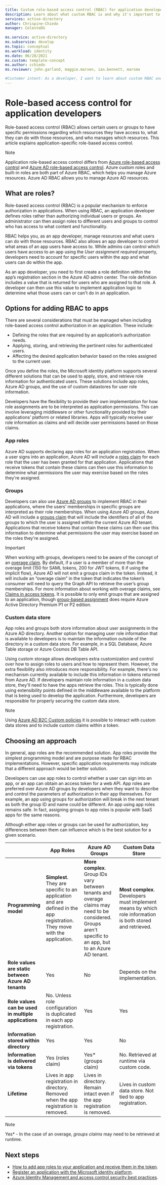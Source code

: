 ```yaml
---
title: Custom role-based access control (RBAC) for application developers - Microsoft identity platform
description: Learn about what custom RBAC is and why it's important to implement in your applications.
services: active-directory
author: Chrispine-Chiedo
manager: CelesteDG
 
ms.service: active-directory
ms.subservice: develop
ms.topic: conceptual
ms.workload: identity 
ms.date: 06/28/2021
ms.custom: template-concept
ms.author: cchiedo
ms.reviewer: john.garland, maggie.marxen, ian.bennett, marsma

#Customer intent: As a developer, I want to learn about custom RBAC and why I need to use it in my application.
---
```


# Role-based access control for application developers

Role-based access control (RBAC) allows certain users or groups to have specific permissions regarding which resources they have access to, what they can do with those resources, and who manages which resources. This article explains application-specific role-based access control.

> [!NOTE]
> Application role-based access control differs from [Azure role-based access control](/azure/role-based-access-control/overview) and [Azure AD role-based access control](../roles/custom-overview.md#understand-azure-ad-role-based-access-control). Azure custom roles and built-in roles are both part of Azure RBAC, which helps you manage Azure resources. Azure AD RBAC allows you to manage Azure AD resources.



## What are roles?

Role-based access control (RBAC) is a popular mechanism to enforce authorization in applications. When using RBAC, an application developer defines roles rather than authorizing individual users or groups. An administrator can then assign roles to different users and groups to control who has access to what content and functionality.

RBAC helps you, as an app developer, manage resources and what users can do with those resources. RBAC also allows an app developer to control what areas of an app users have access to. While admins can control which users have access to an app using the *User assignment required* property, developers need to account for specific users within the app and what users can do within the app.

As an app developer, you need to first create a role definition within the app’s registration section in the Azure AD admin center. The role definition includes a value that is returned for users who are assigned to that role. A developer can then use this value to implement application logic to determine what those users can or can't do in an application.

## Options for adding RBAC to apps

There are several considerations that must be managed when including role-based access control authorization in an application. These include:
- Defining the roles that are required by an application’s authorization needs. 
- Applying, storing, and retrieving the pertinent roles for authenticated users. 
- Affecting the desired application behavior based on the roles assigned to the current user. 

Once you define the roles, the Microsoft identity platform supports several different solutions that can be used to apply, store, and retrieve role information for authenticated users. These solutions include app roles, Azure AD groups, and the use of custom datastores for user role information.

Developers have the flexibility to provide their own implementation for how role assignments are to be interpreted as application permissions. This can involve leveraging middleware or other functionality provided by their applications’ platform or related libraries. Apps will typically receive user role information as claims and will decide user permissions based on those claims.

### App roles

Azure AD supports declaring app roles for an application registration. When a user signs into an application, Azure AD will include a [roles claim](./access-tokens.md#payload-claims) for each role that the user has been granted for that application. Applications that receive tokens that contain these claims can then use this information to determine what permissions the user may exercise based on the roles they're assigned.

### Groups

Developers can also use [Azure AD groups](../fundamentals/active-directory-manage-groups.md) to implement RBAC in their applications, where the users’ memberships in specific groups are interpreted as their role memberships. When using Azure AD groups, Azure AD will include a [groups claim](./access-tokens.md#payload-claims) that will include the identifiers of all of the groups to which the user is assigned within the current Azure AD tenant. Applications that receive tokens that contain these claims can then use this information to determine what permissions the user may exercise based on the roles they're assigned.

> [!IMPORTANT]
> When working with groups, developers need to be aware of the concept of an [overage claim](./access-tokens.md#payload-claims). By default, if a user is a member of more than the overage limit (150 for SAML tokens, 200 for JWT tokens, 6 if using the implicit flow), Azure AD will not emit a groups claim in the token. Instead, it will include an “overage claim” in the token that indicates the token’s consumer will need to query the Graph API to retrieve the user’s group memberships. For more information about working with overage claims, see [Claims in access tokens](./access-tokens.md#claims-in-access-tokens). It is possible to only emit groups that are assigned to an application, though [group-based assignment](../manage-apps/assign-user-or-group-access-portal.md) does require Azure Active Directory Premium P1 or P2 edition.

### Custom data store

App roles and groups both store information about user assignments in the Azure AD directory. Another option for managing user role information that is available to developers is to maintain the information outside of the directory in a custom data store. For example, in a SQL Database, Azure Table storage or Azure Cosmos DB Table API.

Using custom storage allows developers extra customization and control over how to assign roles to users and how to represent them. However, the extra flexibility also introduces more responsibility. For example, there's no mechanism currently available to include this information in tokens returned from Azure AD. If developers maintain role information in a custom data store, they'll need to have the apps retrieve the roles. This is typically done using extensibility points defined in the middleware available to the platform that is being used to develop the application. Furthermore, developers are responsible for properly securing the custom data store.

> [!NOTE]
> Using [Azure AD B2C Custom policies](/azure/active-directory-b2c/custom-policy-overview) it is possible to interact with custom data stores and to include custom claims within a token.

## Choosing an approach

In general, app roles are the recommended solution. App roles provide the simplest programming model and are purpose made for RBAC implementations. However, specific application requirements may indicate that a different approach would be better solution.

Developers can use app roles to control whether a user can sign into an app, or an app can obtain an access token for a web API. App roles are preferred over Azure AD groups by developers when they want to describe and control the parameters of authorization in their app themselves. For example, an app using groups for authorization will break in the next tenant as both the group ID and name could be different. An app using app roles remains safe. In fact, assigning groups to app roles is popular with SaaS apps for the same reasons.

Although either app roles or groups can be used for authorization, key differences between them can influence which is the best solution for a given scenario.

|          |App Roles |Azure AD Groups |Custom Data Store|
|----------|-----------|------------|-----------------|
|**Programming model** |**Simplest**. They are specific to an application and are defined in the app registration. They move with the application.|**More complex**. Group IDs vary between tenants and overage claims may need to be considered. Groups aren't specific to an app, but to an Azure AD tenant.|**Most complex**. Developers must implement means by which role information is both stored and retrieved.|
|**Role values are static between Azure AD tenants**|Yes  |No |Depends on the implementation.|
|**Role values can be used in multiple applications**|No. Unless role configuration is duplicated in each app registration.|Yes |Yes |
|**Information stored within directory**|Yes  |Yes |No |
|**Information is delivered via tokens**|Yes (roles claim)  |Yes* (groups claim) |No. Retrieved at runtime via custom code. |
|**Lifetime**|Lives in app registration in directory. Removed when the app registration is removed.|Lives in directory. Remain intact even if the app registration is removed. |Lives in custom data store. Not tied to app registration.|


> [!NOTE]
> Yes* - In the case of an overage, *groups claims* may need to be retrieved at runtime.

## Next steps

- [How to add app roles to your application and receive them in the token](./howto-add-app-roles-in-azure-ad-apps.md).
- [Register an application with the Microsoft identity platform](./quickstart-register-app.md).
- [Azure Identity Management and access control security best practices](/azure/security/fundamentals/identity-management-best-practices).
